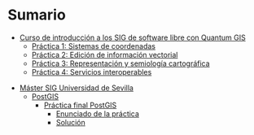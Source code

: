# Sumario

* [Curso de introducción a los SIG de software libre con Quantum GIS](Curso-Intro_GIS_QGIS/README.md)
  * [Práctica 1: Sistemas de coordenadas](Curso-Intro_GIS_QGIS/prac01/main.md)
  * [Práctica 2: Edición de información vectorial](Curso-Intro_GIS_QGIS/prac02/main.md)
  <!-- * [Práctica 3: Selecciones](Curso-Intro_GIS_QGIS/prac03/main.md) -->
  * [Práctica 3: Representación y semiología cartográfica](Curso-Intro_GIS_QGIS/prac04/main.md)
  * [Práctica 4: Servicios interoperables](Curso-Intro_GIS_QGIS/prac04/main.md)
<!-- ** [Práctica 5: Análisis](Curso-Intro_GIS_QGIS/prac05/main.md) -->

* [Máster SIG Universidad de Sevilla](Master_GIS_US/README.md)
  * [PostGIS](Master_GIS_US/PostGIS/README.md)
    * [Práctica final PostGIS](Master_GIS_US/PostGIS/900-Practica_final/README.md)
      * [Enunciado de la práctica](Master_GIS_US/PostGIS/900-Practica_final/00-Enunciado/00-Enunciado.md)
	  * [Solución](Master_GIS_US/PostGIS/900-Practica_final/01-Solucion/01-Solucion.md)
